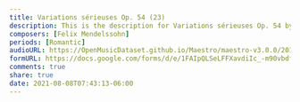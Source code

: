 ```yaml
---
title: Variations sérieuses Op. 54 (23)
description: This is the description for Variations sérieuses Op. 54 by Felix Mendelssohn
composers: [Felix Mendelssohn]
periods: [Romantic]
audioURL: https://OpenMusicDataset.github.io/Maestro/maestro-v3.0.0/2015/MIDI-Unprocessed_R2_D2-12-13-15_mid--AUDIO-from_mp3_13_R2_2015_wav--1.midi
formURL: https://docs.google.com/forms/d/e/1FAIpQLSeLFFXavdiIc_-m90vbdfeJqi-cASfj4pYMOHbEQcyKBKj7jA/viewform
comments: true
share: true
date: 2021-08-08T07:43:13-06:00
---
```

